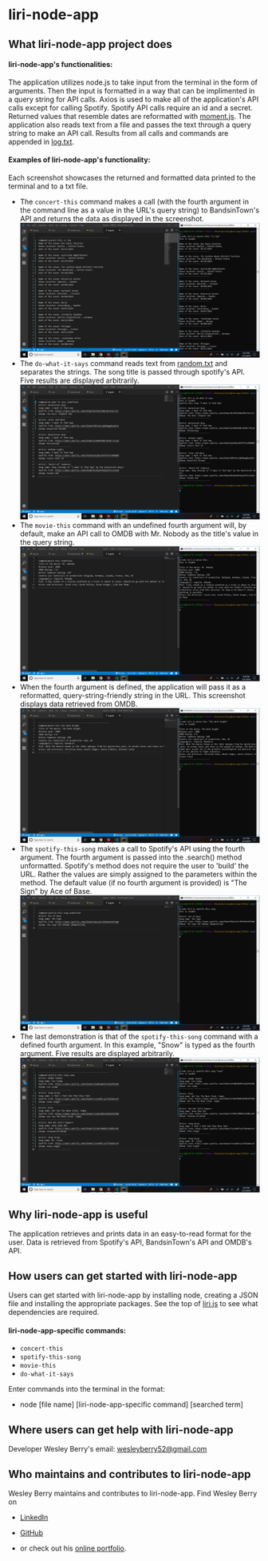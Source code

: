 # liri-node-app

## What liri-node-app project does 
#### liri-node-app's functionalities:
The application utilizes node.js to take input from the terminal in the form of arguments. Then the input is formatted in a way that can be implimented in a query string for API calls. Axios is used to make all of the application's API calls except for calling Spotify.
Spotify API calls require an id and a secret.
Returned values that resemble dates are reformatted with [moment.js](https://momentjs.com/ "Moment.js Website").
The application also reads text from a file and passes the text through a query string to make an API call. Results from all calls and commands are appended in [log.txt](/log.txt).
#### Examples of liri-node-app's functionality:
Each screenshot showcases the returned and formatted data printed to the terminal and to a txt file.
* The `concert-this` command makes a call (with the fourth argument in the command line as a value in the URL's query string) to BandsinTown's API and returns the data as displayed in the screenshot.
![The 'concert-this' command](/screenshots/concertThis.JPG)
* The `do-what-it-says` command reads text from [random.txt](/random.txt) and separates the strings. The song title is passed through spotify's API. Five results are displayed arbitrarily.
![The 'do-what-it-says' command](/screenshots/doWhatItSays.JPG)
* The `movie-this` command with an undefined fourth argument will, by default, make an API call to OMDB with Mr. Nobody as the title's value in the query string.
![The 'movie-this' command (with an undefined fourth argument)](/screenshots/movieThis.JPG)
* When the fourth argument is defined, the application will pass it as a reformatted, query-string-friendly string in the URL. This screenshot displays data retrieved from OMDB.
![The 'movie-this' command (with a defined fourth argument)](screenshots/movieThisTheDarkKnight.JPG)
* The `spotify-this-song` makes a call to Spotify's API using the fourth argument. The fourth argument is passed into the .search() method unformatted. Spotify's method does not require the user to 'build' the URL. Rather the values are simply assigned to the parameters within the method. The default value (if no fourth argument is provided) is "The Sign" by Ace of Base.
![The 'spotify-this-song' (with an undefined fourth argument)](screenshots/spotifyThisSong.JPG)
* The last demonstration is that of the `spotify-this-song` command with a defined fourth argument. In this example, "Snow" is typed as the fourth argument. Five results are displayed arbitrarily.
![The 'spotify-this-song' (with a defined fourth argument)](screenshots/spotifyThisSongSnow.JPG)
## Why liri-node-app is useful
The application retrieves and prints data in an easy-to-read format for the user. Data is retrieved from Spotify's API, BandsinTown's API and OMDB's API.

## How users can get started with liri-node-app
Users can get started with liri-node-app by installing node, creating a JSON file and installing the appropriate packages. See the top of [liri.js](/liri.js) to see what dependencies are required.
#### liri-node-app-specific commands:
* `concert-this`
* `spotify-this-song`
* `movie-this`
* `do-what-it-says`

Enter commands into the terminal in the format:
* node [file name] [liri-node-app-specific command] [searched term]

## Where users can get help with liri-node-app
Developer Wesley Berry's email: wesleyberry52@gmail.com

## Who maintains and contributes to liri-node-app
Wesley Berry maintains and contributes to liri-node-app.
Find Wesley Berry on 
* [LinkedIn](https://www.linkedin.com/in/wesley-berry-89742317a) 
* [GitHub](https://github.com/wesleyberry) 

* or check out his [online portfolio](https://wesleyberry.github.io/Responsive-Portfolio/).